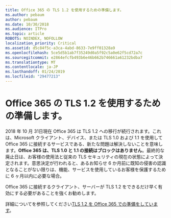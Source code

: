 ```yaml
---
title: Office 365 の TLS 1.2 を使用するための準備します。
ms.author: pebaum
author: pebaum
ms.date: 10/30/2018
ms.audience: ITPro
ms.topic: article
ROBOTS: NOINDEX, NOFOLLOW
localization_priority: Critical
ms.assetid: d5c84f5c-a3ca-4abd-8633-7e9ff01328a9
ms.openlocfilehash: 5ce5d5b1ab7f35249d0a5f92c5a0e62f5cd72a7c
ms.sourcegitcommit: e2864efcfb493b6e46b662b746661a61232bdba7
ms.translationtype: MT
ms.contentlocale: ja-JP
ms.lasthandoff: 01/24/2019
ms.locfileid: "29477213"
---
```

# <a name="prepare-for-use-of-tls-12-in-office-365"></a>Office 365 の TLS 1.2 を使用するための準備します。

2018 年 10 月 31日現在 Office 365 は TLS 1.2 への移行が続行されます。これは、Microsoft クライアント、デバイス、または TLS 1.0 および 1.1 を使用して Office 365 に接続するサービスである、新たな問題は解決しないことを意味します。**Office 365 は、TLS 1.0 と 1.1 の接続はブロックはありません**。最終的な廃止日は、お客様の使用法と従来の TLS セキュリティの現在の状態によって決定されます。意思決定が行われると、あるお知らせ 6 か月前に既知の侵害の認識となることがない限りは、機能、サービスを使用しているお客様を保護するために 6 ヶ月以内に必要な場合。 
  
Office 365 に接続するクライアント、サーバーが TLS 1.2 をできるだけ早く有効にする必要があることを強くお勧めします。
  
詳細についてを参照してください[TLS 1.2 を Office 365 での準備をしています](https://support.microsoft.com/help/4057306/preparing-for-tls-1-2-in-office-365)。
  


